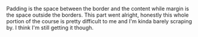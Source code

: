 Padding is the space between the border and the content while margin is the space outside the borders.
This part went alright, honestly this whole portion of the course is pretty difficult to me and I'm kinda barely scraping by. I think I'm still getting it though.